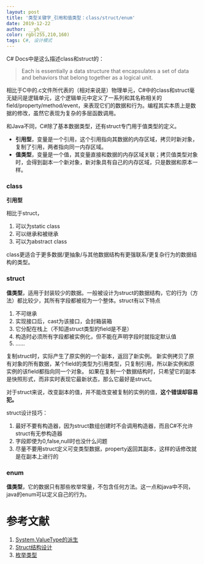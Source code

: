 ```yaml
---
layout: post
title: '类型关键字_引用和值类型：class/struct/enum'
date: 2019-12-22
author: __yh__
color: rgb(255,210,160)
tags: C#, 设计模式
---
```




C# Docs中是这么描述class和struct的：

> Each is essentially a data structure that encapsulates a set of data and behaviors that belong together as a logical unit.



相比于C中的.c文件所代表的（相对来说是）物理单元，C#中的class和struct毫无疑问是逻辑单元，这个逻辑单元中定义了一系列和其名称相关的field/property/method/event，来表现它们的数据和行为。编程其实本质上是数据的修改，虽然它表现为复杂的多层函数调用。

和Java不同，C#除了基本数据类型，还有struct专门用于值类型的定义。

- **引用型**，变量是一个引用，这个引用指向其数据的内存区域，拷贝时新对象，复制了引用，两者指向同一内存区域。
- **值类型**，变量是一个值，其变量直接和数据的内存区域关联；拷贝值类型对象时，会得到副本一个新对象，新对象具有自己的内存区域，只是数据和原本一样。



### class 

**引用型**

相比于struct，

1. 可以为static class
2. 可以继承和被继承
3. 可以为abstract class

class更适合于更多数据/更抽象/与其他数据结构有更强联系/更复杂行为的数据结构的类型。



### struct

**值类型**，适用于封装较少的数据。一般被设计为struct的数据结构，它的行为（方法）都比较少，其所有字段都被视为一个整体。struct有以下特点

1. 不可继承
2. 实现接口后，cast为该接口，会封箱装箱
3. 它分配在栈上（不知道struct类型的field是不是）
4. 构造时必须所有字段都被实例化，但不能在声明字段时就指定默认值
5. ……

复制struct时，实际产生了原实例的一个副本，返回了新实例。
新实例拷贝了原有对象的所有数据，某个field的类型为引用类型，只复制引用，所以新实例和原实例的该field都指向同一个对象。
如果在复制一个数据结构时，只希望它的副本是快照形式，而非实时表现它最新状态，那么它最好是struct。

对于struct来说，改变副本的值，并不能改变被复制的实例的值，**这个错误却容易犯。**

struct设计技巧：
1. 最好不要有构造器，因为struct数组创建时不会调用构造器，而且C#不允许struct有无参构造器
2. 字段即使为0,false,null时也没什么问题
3. 尽量不要用struct定义可变类型数据，property返回其副本，这样的话修改就是在副本上进行的

### enum

**值类型**，它的数据只有那些枚举常量，不包含任何方法。这一点和java中不同，java的enum可以定义自己的行为。



# 参考文献

1. [System.ValueType的派生](https://docs.microsoft.com/en-us/dotnet/api/system.valuetype?view=netcore-3.1)
2. [Struct结构设计](https://docs.microsoft.com/en-us/dotnet/standard/design-guidelines/struct)
3. [枚举类型](https://docs.microsoft.com/en-us/dotnet/csharp/language-reference/builtin-types/enum)